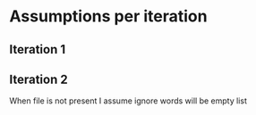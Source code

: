 # Assumptions per iteration

## Iteration 1

## Iteration 2
When file is not present I assume ignore words will be empty list